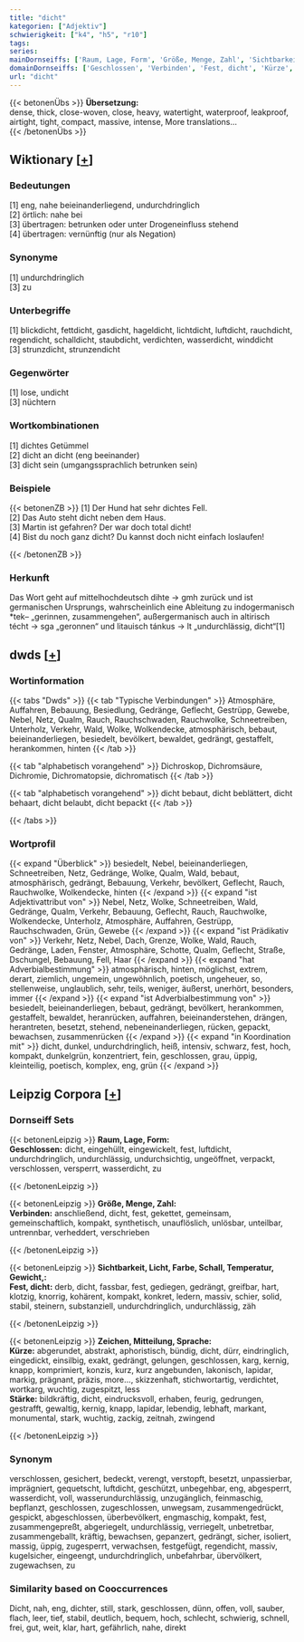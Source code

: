 ```yaml
---
title: "dicht"
kategorien: ["Adjektiv"]
schwierigkeit: ["k4", "h5", "r10"]
tags:
series:
mainDornseiffs: ['Raum, Lage, Form', 'Größe, Menge, Zahl', 'Sichtbarkeit, Licht, Farbe, Schall, Temperatur, Gewicht,', 'Zeichen, Mitteilung, Sprache']
domainDornseiffs: ['Geschlossen', 'Verbinden', 'Fest, dicht', 'Kürze', 'Stärke']
url: "dicht"
---
```


{{< betonenÜbs >}}
**Übersetzung:**  
dense, thick, close-woven, close, heavy, watertight, waterproof, leakproof, airtight, tight, compact, massive, intense, More translations...  
{{< /betonenÜbs >}}

## Wiktionary [[+](https://de.wiktionary.org/wiki/dicht)]

### Bedeutungen
[1] eng, nahe beieinanderliegend, undurchdringlich  
[2] örtlich: nahe bei  
[3] übertragen: betrunken oder unter Drogeneinfluss stehend  
[4] übertragen: vernünftig (nur als Negation)  

### Synonyme
[1] undurchdringlich  
[3] zu  

### Unterbegriffe
[1] blickdicht, fettdicht,  gasdicht, hageldicht, lichtdicht, luftdicht, rauchdicht, regendicht, schalldicht, staubdicht, verdichten, wasserdicht, winddicht  
[3] strunzdicht, strunzendicht  

### Gegenwörter
[1] lose, undicht  
[3] nüchtern  

### Wortkombinationen
[1] dichtes Getümmel  
[2] dicht an dicht (eng beeinander)  
[3] dicht sein (umgangssprachlich betrunken sein)  

### Beispiele
{{< betonenZB >}}
[1] Der Hund hat sehr dichtes Fell.  
[2] Das Auto steht dicht neben dem Haus.  
[3] Martin ist gefahren? Der war doch total dicht!  
[4] Bist du noch ganz dicht? Du kannst doch nicht einfach loslaufen!  

{{< /betonenZB >}}
### Herkunft
Das Wort geht auf mittelhochdeutsch dihte → gmh zurück und ist germanischen Ursprungs, wahrscheinlich eine Ableitung zu indogermanisch *tek– „gerinnen, zusammengehen“, außergermanisch auch in altirisch técht → sga „geronnen“ und litauisch tánkus → lt „undurchlässig, dicht“[1]  



## dwds [[+](https://www.dwds.de/wb/dicht)]

### Wortinformation
{{< tabs "Dwds" >}}
{{< tab "Typische Verbindungen" >}}
Atmosphäre, Auffahren, Bebauung, Besiedlung, Gedränge, Geflecht, Gestrüpp, Gewebe, Nebel, Netz, Qualm, Rauch, Rauchschwaden, Rauchwolke, Schneetreiben, Unterholz, Verkehr, Wald, Wolke, Wolkendecke, atmosphärisch, bebaut, beieinanderliegen, besiedelt, bevölkert, bewaldet, gedrängt, gestaffelt, herankommen, hinten
{{< /tab >}}

{{< tab "alphabetisch vorangehend" >}}
Dichroskop, Dichromsäure, Dichromie, Dichromatopsie, dichromatisch
{{< /tab >}}

{{< tab "alphabetisch vorangehend" >}}
dicht bebaut, dicht beblättert, dicht behaart, dicht belaubt, dicht bepackt
{{< /tab >}}

{{< /tabs >}}

### Wortprofil
{{< expand "Überblick" >}} besiedelt, Nebel, beieinanderliegen, Schneetreiben, Netz, Gedränge, Wolke, Qualm, Wald, bebaut, atmosphärisch, gedrängt, Bebauung, Verkehr, bevölkert, Geflecht, Rauch, Rauchwolke, Wolkendecke, hinten {{< /expand >}}
{{< expand "ist Adjektivattribut von" >}} Nebel, Netz, Wolke, Schneetreiben, Wald, Gedränge, Qualm, Verkehr, Bebauung, Geflecht, Rauch, Rauchwolke, Wolkendecke, Unterholz, Atmosphäre, Auffahren, Gestrüpp, Rauchschwaden, Grün, Gewebe {{< /expand >}}
{{< expand "ist Prädikativ von" >}} Verkehr, Netz, Nebel, Dach, Grenze, Wolke, Wald, Rauch, Gedränge, Laden, Fenster, Atmosphäre, Schotte, Qualm, Geflecht, Straße, Dschungel, Bebauung, Fell, Haar {{< /expand >}}
{{< expand "hat Adverbialbestimmung" >}} atmosphärisch, hinten, möglichst, extrem, derart, ziemlich, ungemein, ungewöhnlich, poetisch, ungeheuer, so, stellenweise, unglaublich, sehr, teils, weniger, äußerst, unerhört, besonders, immer {{< /expand >}}
{{< expand "ist Adverbialbestimmung von" >}} besiedelt, beieinanderliegen, bebaut, gedrängt, bevölkert, herankommen, gestaffelt, bewaldet, heranrücken, auffahren, beieinanderstehen, drängen, herantreten, besetzt, stehend, nebeneinanderliegen, rücken, gepackt, bewachsen, zusammenrücken {{< /expand >}}
{{< expand "in Koordination mit" >}} dicht, dunkel, undurchdringlich, heiß, intensiv, schwarz, fest, hoch, kompakt, dunkelgrün, konzentriert, fein, geschlossen, grau, üppig, kleinteilig, poetisch, komplex, eng, grün {{< /expand >}}

## Leipzig Corpora [[+](https://corpora.uni-leipzig.de/en/res?word=dicht&corpusId=deu_newscrawl-public_2018)]

### Dornseiff Sets
{{< betonenLeipzig >}}
**Raum, Lage, Form:**  
**Geschlossen:** dicht, eingehüllt, eingewickelt, fest, luftdicht, undurchdringlich, undurchlässig, undurchsichtig, ungeöffnet, verpackt, verschlossen, versperrt, wasserdicht, zu  

{{< /betonenLeipzig >}}


{{< betonenLeipzig >}}
**Größe, Menge, Zahl:**  
**Verbinden:** anschließend, dicht, fest, gekettet, gemeinsam, gemeinschaftlich, kompakt, synthetisch, unauflöslich, unlösbar, unteilbar, untrennbar, verheddert, verschrieben  

{{< /betonenLeipzig >}}


{{< betonenLeipzig >}}
**Sichtbarkeit, Licht, Farbe, Schall, Temperatur, Gewicht,:**  
**Fest, dicht:** derb, dicht, fassbar, fest, gediegen, gedrängt, greifbar, hart, klotzig, knorrig, kohärent, kompakt, konkret, ledern, massiv, schier, solid, stabil, steinern, substanziell, undurchdringlich, undurchlässig, zäh  

{{< /betonenLeipzig >}}


{{< betonenLeipzig >}}
**Zeichen, Mitteilung, Sprache:**  
**Kürze:** abgerundet, abstrakt, aphoristisch, bündig, dicht, dürr, eindringlich, eingedickt, einsilbig, exakt, gedrängt, gelungen, geschlossen, karg, kernig, knapp, komprimiert, konzis, kurz, kurz angebunden, lakonisch, lapidar, markig, prägnant, präzis, more..., skizzenhaft, stichwortartig, verdichtet, wortkarg, wuchtig, zugespitzt, less  
**Stärke:** bildkräftig, dicht, eindrucksvoll, erhaben, feurig, gedrungen, gestrafft, gewaltig, kernig, knapp, lapidar, lebendig, lebhaft, markant, monumental, stark, wuchtig, zackig, zeitnah, zwingend  

{{< /betonenLeipzig >}}

### Synonym
verschlossen, gesichert, bedeckt, verengt, verstopft, besetzt, unpassierbar, imprägniert, gequetscht, luftdicht, geschützt, unbegehbar, eng, abgesperrt, wasserdicht, voll, wasserundurchlässig, unzugänglich, feinmaschig, bepflanzt, geschlossen, zugeschlossen, unwegsam, zusammengedrückt, gespickt, abgeschlossen, überbevölkert, engmaschig, kompakt, fest, zusammengepreßt, abgeriegelt, undurchlässig, verriegelt, unbetretbar, zusammengeballt, kräftig, bewachsen, gepanzert, gedrängt, sicher, isoliert, massig, üppig, zugesperrt, verwachsen, festgefügt, regendicht, massiv, kugelsicher, eingeengt, undurchdringlich, unbefahrbar, übervölkert, zugewachsen, zu


### Similarity based on Cooccurrences
Dicht, nah, eng, dichter, still, stark, geschlossen, dünn, offen, voll, sauber, flach, leer, tief, stabil, deutlich, bequem, hoch, schlecht, schwierig, schnell, frei, gut, weit, klar, hart, gefährlich, nahe, direkt

